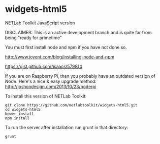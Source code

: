widgets-html5
=============

NETLab Toolkit JavaScript version

DISCLAIMER: This is an active development branch and is quite far from being "ready for primetime"

You must first install node and npm if you have not done so.

http://www.joyent.com/blog/installing-node-and-npm 

https://gist.github.com/isaacs/579814

If you are on Raspberry Pi, then you probably have an outdated version of Node. Here's a nice & easy upgrade method: http://joshondesign.com/2013/10/23/noderpi

To install this version of NETLab Toolkit:
```
git clone https://github.com/netlabtoolkit/widgets-html5.git
cd widgets-html5
bower install
npm install
```
To run the server after installation run grunt in that directory:
```
grunt
```
